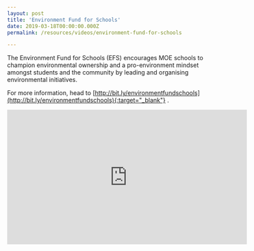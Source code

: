```yaml
---
layout: post
title: 'Environment Fund for Schools'
date: 2019-03-18T00:00:00.000Z
permalink: /resources/videos/environment-fund-for-schools

---
```


The Environment Fund for Schools (EFS) encourages MOE schools to champion environmental ownership and a pro-environment mindset amongst students and the community by leading and organising environmental initiatives.

For more information, head to [http://bit.ly/environmentfundschools](http://bit.ly/environmentfundschools){:target="_blank"} .

<div class="bp-youtube">
<iframe width="560" height="315" src="https://www.youtube.com/embed/mCRl9aKBsxA" frameborder="0" allow="accelerometer; autoplay; encrypted-media; gyroscope; picture-in-picture" allowfullscreen></iframe>
</div>

